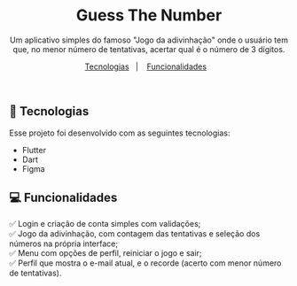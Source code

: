 <h1 align="center"> Guess The Number </h1>

<p align="center">
Um aplicativo simples do famoso "Jogo da adivinhação" onde o usuário tem que, no menor número de tentativas, acertar qual é o número de 3 dígitos. <br/>
</p>

<p align="center">
  <a href="#-tecnologias">Tecnologias</a>&nbsp;&nbsp;&nbsp;|&nbsp;&nbsp;&nbsp;
  <a href="#-funcionalidades">Funcionalidades</a>&nbsp;&nbsp;&nbsp;
</p>

<br>

## 🚀 Tecnologias

Esse projeto foi desenvolvido com as seguintes tecnologias:

- Flutter
- Dart
- Figma

## 💻 Funcionalidades

✅ Login e criação de conta simples com validações;<br>
✅ Jogo da adivinhação, com contagem das tentativas e seleção dos números na própria interface;<br>
✅ Menu com opções de perfil, reiniciar o jogo e sair;<br>
✅ Perfil que mostra o e-mail atual, e o recorde (acerto com menor número de tentativas).<br>
